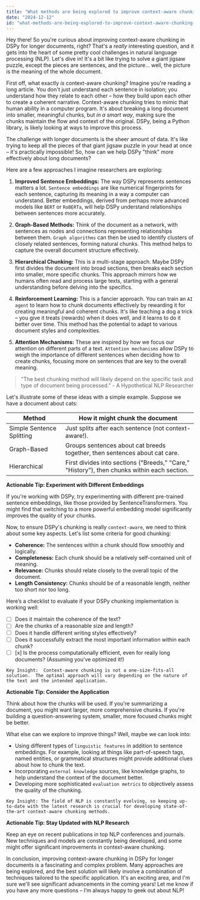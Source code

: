 ```yaml
---
title: "What methods are being explored to improve context-aware chunking in DSPy for longer document processing?"
date: "2024-12-12"
id: "what-methods-are-being-explored-to-improve-context-aware-chunking-in-dspy-for-longer-document-processing"
---
```


Hey there!  So you're curious about improving context-aware chunking in DSPy for longer documents, right? That's a *really* interesting question, and it gets into the heart of some pretty cool challenges in natural language processing (NLP).  Let's dive in!  It's a bit like trying to solve a giant jigsaw puzzle, except the pieces are sentences, and the picture... well, the picture is the meaning of the whole document.

First off, what exactly *is* context-aware chunking?  Imagine you're reading a long article.  You don't just understand each sentence in isolation; you understand how they relate to each other – how they build upon each other to create a coherent narrative.  Context-aware chunking tries to mimic that human ability in a computer program. It's about breaking a long document into smaller, meaningful chunks, but *in a smart way*, making sure the chunks maintain the flow and context of the original.  DSPy, being a Python library, is likely looking at ways to improve this process.

The challenge with longer documents is the sheer amount of data.  It's like trying to keep all the pieces of that giant jigsaw puzzle in your head at once – it's practically impossible!  So, how can we help DSPy "think" more effectively about long documents?

Here are a few approaches I imagine researchers are exploring:

1. **Improved Sentence Embeddings:**  The way DSPy represents sentences matters a lot. `Sentence embeddings` are like numerical fingerprints for each sentence, capturing its meaning in a way a computer can understand. Better embeddings, derived from perhaps more advanced models like `BERT` or `RoBERTa`, will help DSPy understand relationships between sentences more accurately.

2. **Graph-Based Methods:** Think of the document as a network, with sentences as nodes and connections representing relationships between them. `Graph algorithms` can then be used to identify clusters of closely related sentences, forming natural chunks. This method helps to capture the overall document structure effectively.

3. **Hierarchical Chunking:**  This is a multi-stage approach.  Maybe DSPy first divides the document into broad sections, then breaks each section into smaller, more specific chunks. This approach mirrors how we humans often read and process large texts, starting with a general understanding before delving into the specifics.

4. **Reinforcement Learning:** This is a fancier approach. You can train an `AI agent` to learn how to chunk documents effectively by rewarding it for creating meaningful and coherent chunks.  It's like teaching a dog a trick – you give it treats (rewards) when it does well, and it learns to do it better over time.  This method has the potential to adapt to various document styles and complexities.

5. **Attention Mechanisms:** These are inspired by how we focus our attention on different parts of a text.  `Attention mechanisms` allow DSPy to weigh the importance of different sentences when deciding how to create chunks, focusing more on sentences that are key to the overall meaning.


> "The best chunking method will likely depend on the specific task and type of document being processed." -  A Hypothetical NLP Researcher

Let's illustrate some of these ideas with a simple example. Suppose we have a document about cats:

| Method                   | How it might chunk the document                                         |
|---------------------------|-------------------------------------------------------------------------|
| Simple Sentence Splitting | Just splits after each sentence (not context-aware!).                  |
| Graph-Based              | Groups sentences about cat breeds together, then sentences about cat care. |
| Hierarchical             | First divides into sections ("Breeds," "Care," "History"), then chunks within each section. |


**Actionable Tip: Experiment with Different Embeddings**

If you're working with DSPy, try experimenting with different pre-trained sentence embeddings, like those provided by SentenceTransformers.  You might find that switching to a more powerful embedding model significantly improves the quality of your chunks.


Now, to ensure DSPy's chunking is really `context-aware`, we need to think about some key aspects. Let's list some criteria for good chunking:

*   **Coherence:**  The sentences within a chunk should flow smoothly and logically.
*   **Completeness:**  Each chunk should be a relatively self-contained unit of meaning.
*   **Relevance:**  Chunks should relate closely to the overall topic of the document.
*   **Length Consistency:**  Chunks should be of a reasonable length, neither too short nor too long.

Here’s a checklist to evaluate if your DSPy chunking implementation is working well:

- [ ] Does it maintain the coherence of the text?
- [ ] Are the chunks of a reasonable size and length?
- [ ] Does it handle different writing styles effectively?
- [ ] Does it successfully extract the most important information within each chunk?
- [ ] [x]  Is the process computationally efficient, even for really long documents? (Assuming you've optimized it!)

```
Key Insight:  Context-aware chunking is not a one-size-fits-all solution.  The optimal approach will vary depending on the nature of the text and the intended application.
```

**Actionable Tip: Consider the Application**

Think about how the chunks will be used. If you're summarizing a document, you might want larger, more comprehensive chunks. If you're building a question-answering system, smaller, more focused chunks might be better.

What else can we explore to improve things?  Well, maybe we can look into:

*   Using different types of `linguistic features` in addition to sentence embeddings.  For example, looking at things like part-of-speech tags, named entities, or grammatical structures might provide additional clues about how to chunk the text.
*   Incorporating `external knowledge` sources, like knowledge graphs, to help understand the context of the document better.
*   Developing more sophisticated `evaluation metrics` to objectively assess the quality of the chunking.


```
Key Insight: The field of NLP is constantly evolving, so keeping up-to-date with the latest research is crucial for developing state-of-the-art context-aware chunking methods.
```

**Actionable Tip: Stay Updated with NLP Research**

Keep an eye on recent publications in top NLP conferences and journals. New techniques and models are constantly being developed, and some might offer significant improvements in context-aware chunking.


In conclusion, improving context-aware chunking in DSPy for longer documents is a fascinating and complex problem.  Many approaches are being explored, and the best solution will likely involve a combination of techniques tailored to the specific application. It's an exciting area, and I'm sure we'll see significant advancements in the coming years!  Let me know if you have any more questions – I’m always happy to geek out about NLP!
